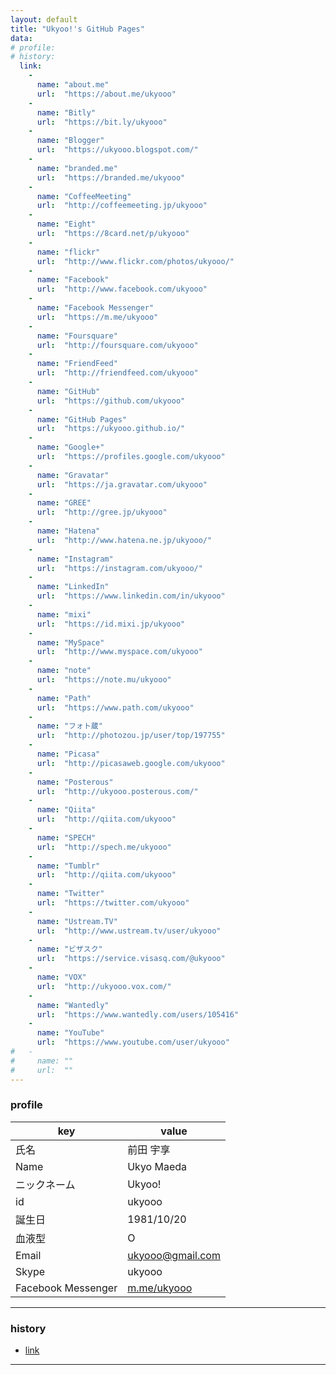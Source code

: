 ```yaml
---
layout: default
title: "Ukyoo!'s GitHub Pages"
data:
# profile:
# history:
  link:
    -
      name: "about.me"
      url:  "https://about.me/ukyooo"
    -
      name: "Bitly"
      url:  "https://bit.ly/ukyooo"
    -
      name: "Blogger"
      url:  "https://ukyooo.blogspot.com/"
    -
      name: "branded.me"
      url:  "https://branded.me/ukyooo"
    -
      name: "CoffeeMeeting"
      url:  "http://coffeemeeting.jp/ukyooo"
    -
      name: "Eight"
      url:  "https://8card.net/p/ukyooo"
    -
      name: "flickr"
      url:  "http://www.flickr.com/photos/ukyooo/"
    -
      name: "Facebook"
      url:  "http://www.facebook.com/ukyooo"
    -
      name: "Facebook Messenger"
      url:  "https://m.me/ukyooo"
    -
      name: "Foursquare"
      url:  "http://foursquare.com/ukyooo"
    -
      name: "FriendFeed"
      url:  "http://friendfeed.com/ukyooo"
    -
      name: "GitHub"
      url:  "https://github.com/ukyooo"
    -
      name: "GitHub Pages"
      url:  "https://ukyooo.github.io/"
    -
      name: "Google+"
      url:  "https://profiles.google.com/ukyooo"
    -
      name: "Gravatar"
      url:  "https://ja.gravatar.com/ukyooo"
    -
      name: "GREE"
      url:  "http://gree.jp/ukyooo"
    -
      name: "Hatena"
      url:  "http://www.hatena.ne.jp/ukyooo/"
    -
      name: "Instagram"
      url:  "https://instagram.com/ukyooo/"
    -
      name: "LinkedIn"
      url:  "https://www.linkedin.com/in/ukyooo"
    -
      name: "mixi"
      url:  "https://id.mixi.jp/ukyooo"
    -
      name: "MySpace"
      url:  "http://www.myspace.com/ukyooo"
    -
      name: "note"
      url:  "https://note.mu/ukyooo"
    -
      name: "Path"
      url:  "https://www.path.com/ukyooo"
    -
      name: "フォト蔵"
      url:  "http://photozou.jp/user/top/197755"
    -
      name: "Picasa"
      url:  "http://picasaweb.google.com/ukyooo"
    -
      name: "Posterous"
      url:  "http://ukyooo.posterous.com/"
    -
      name: "Qiita"
      url:  "http://qiita.com/ukyooo"
    -
      name: "SPECH"
      url:  "http://spech.me/ukyooo"
    -
      name: "Tumblr"
      url:  "http://qiita.com/ukyooo"
    -
      name: "Twitter"
      url:  "https://twitter.com/ukyooo"
    -
      name: "Ustream.TV"
      url:  "http://www.ustream.tv/user/ukyooo"
    -
      name: "ビザスク"
      url:  "https://service.visasq.com/@ukyooo"
    -
      name: "VOX"
      url:  "http://ukyooo.vox.com/"
    -
      name: "Wantedly"
      url:  "https://www.wantedly.com/users/105416"
    -
      name: "YouTube"
      url:  "https://www.youtube.com/user/ukyooo"
#   -
#     name: ""
#     url:  ""
---
```


### profile

| key                     | value                                                       |
|-------------------------|-------------------------------------------------------------|
| 氏名                    | 前田 宇享                                                   |
| Name                    | Ukyo Maeda                                                  |
| ニックネーム            | Ukyoo!                                                      |
| id                      | ukyooo                                                      |
| 誕生日                  | 1981/10/20                                                  |
| 血液型                  | O                                                           |
| Email                   | <ukyooo@gmail.com>                                          |
| Skype                   | ukyooo                                                      |
| Facebook Messenger      | [m.me/ukyooo](https://m.me/ukyooo)                          |

- - -

### history

* [link](/history)

- - -

